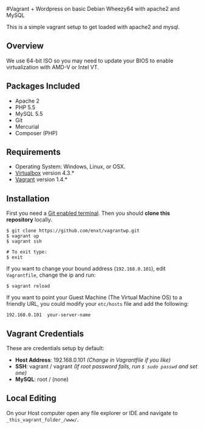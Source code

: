 #Vagrant + Wordpress on basic Debian Wheezy64 with apache2 and MySQL

This is a simple vagrant setup to get loaded with apache2 and mysql.

## Overview

We use 64-bit ISO so you may need to update your BIOS to enable virtualization with AMD-V or Intel VT.

## Packages Included

- Apache 2
- PHP 5.5
- MySQL 5.5
- Git
- Mercurial
- Composer (PHP)

## Requirements

- Operating System: Windows, Linux, or OSX.
- [Virtualbox](https://www.virtualbox.org) version 4.3.*
- [Vagrant](http://www.vagrantup.com) version 1.4.*

## Installation

First you need a [Git enabled terminal](#software-suggestions). Then you should **clone this repository** locally.

    $ git clone https://github.com/enxt/vagrantwp.git
    $ vagrant up
    $ vagrant ssh

    # To exit type:
    $ exit

If you want to change your bound address (`192.168.0.101`), edit `Vagrantfile`, change the ip and run:

    $ vagrant reload

If you want to point your Guest Machine (The Virtual Machine OS) to a friendly URL, you could modify your `etc/hosts` file and add the following:

    192.168.0.101  your-server-name


## Vagrant Credentials

These are credentials setup by default:

- **Host Address**: 192.168.0.101 _(Change in Vagrantfile if you like)_
- **SSH**: vagrant / vagrant _(If root password fails, run `$ sudo passwd` and set one)_
- **MySQL**: root / (none)


## Local Editing

On your Host computer open any file explorer or IDE and navigate to `_this_vagrant_folder_/www/`. 

